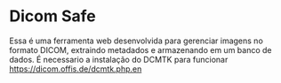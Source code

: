 # Dicom Safe
Essa é uma ferramenta web desenvolvida para gerenciar imagens no formato DICOM, extraindo metadados e armazenando em um banco de dados.
É necessario a instalação do DCMTK para funcionar https://dicom.offis.de/dcmtk.php.en
